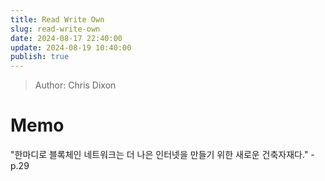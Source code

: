 ```yaml
---
title: Read Write Own
slug: read-write-own
date: 2024-08-17 22:40:00
update: 2024-08-19 10:40:00
publish: true
---
```

> Author: Chris Dixon

# Memo

"한마디로 블록체인 네트워크는 더 나은 인터넷을 만들기 위한 새로운 건축자재다." - p.29

